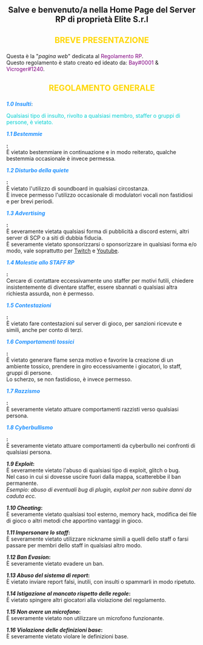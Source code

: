 <style>
h2 {text-align: center;}
h4 {text-align: center;}
bold {color:#800080;}
</style>

<h2>Salve e benvenuto/a nella Home Page del Server RP di proprietà Elite S.r.l</h2>

<h2><b><p style="color:#FFD700;">BREVE PRESENTAZIONE</p></b></h2>
Questa è la "<i>pagina web</i>" dedicata al <bold>Regolamento RP</bold>.
<br>Questo regolamento è stato creato ed ideato da: <bold>Bay#0001</bold> & <bold>Vicroger#1240</bold>.

<h2><b><p style="color:#FFD700;">REGOLAMENTO GENERALE</p></b></h2>

<b style="color:#1E90FF"><i>1.0 Insulti</i></b><b style="color:#4682B4">:</b>
<p style="color:#00CED1">Qualsiasi tipo di insulto, rivolto a qualsiasi membro, staffer o gruppi di persone, è vietato.</p>

<b><i><p style="color:#1E90FF;">1.1 Bestemmie</p></i>:</b>
<br>È vietato bestemmiare in continuazione e in modo reiterato, qualche bestemmia occasionale è invece permessa.

<b><i><p style="color:#1E90FF;">1.2 Disturbo della quiete</p></i>:</b>
<br>È vietato l'utilizzo di soundboard in qualsiasi circostanza.
<br>È invece permesso l'utilizzo occasionale di modulatori vocali non fastidiosi e per brevi periodi.

<b><i><p style="color:#1E90FF;">1.3 Advertising</p></i>:</b>
<br>È severamente vietata qualsiasi forma di pubblicità a discord esterni, altri server di SCP o a siti di dubbia fiducia.
<br>È severamente vietato sponsorizzarsi o sponsorizzare in qualsiasi forma e/o modo, vale soprattutto per [Twitch](https://www.twitch.tv) e [Youtube](https://www.youtube.com).

<b><i><p style="color:#1E90FF;">1.4 Molestie allo STAFF RP</p></i>:</b>
<br>Cercare di contattare eccessivamente uno staffer per motivi futili, chiedere insistentemente di diventare staffer, essere sbannati o qualsiasi altra richiesta assurda, non è permesso.

<b><i><p style="color:#1E90FF;">1.5 Contestazioni</p></i>:</b>
<br>È vietato fare contestazioni sul server di gioco, per sanzioni ricevute e simili, anche per conto di terzi.

<b><i><p style="color:#1E90FF;">1.6 Comportamenti tossici</p></i>:</b>
<br>È vietato generare flame senza motivo e favorire la creazione di un ambiente tossico, prendere in giro eccessivamente i giocatori, lo staff, gruppi di persone.
<br>Lo scherzo, se non fastidioso, è invece permesso.

<b><i><p style="color:#1E90FF;">1.7 Razzismo</p></i>:</b>
<br>È severamente vietato attuare comportamenti razzisti verso qualsiasi persona.

<b><i><p style="color:#1E90FF;">1.8 Cyberbullismo</p></i>:</b>
<br>È severamente vietato attuare comportamenti da cyberbullo nei confronti di qualsiasi persona.

<b><i>1.9 Exploit</i>:</b>
<br>È severamente vietato l'abuso di qualsiasi tipo di exploit, glitch o bug.
<br>Nel caso in cui si dovesse uscire fuori dalla mappa, scatterebbe il ban permanente.
<br><i>Esempio: abuso di eventuali bug di plugin, exploit per non subire danni da caduta ecc.</i>

<b><i>1.10 Cheating</i>:</b>
<br>È severamente vietato qualsiasi tool esterno, memory hack, modifica dei file di gioco o altri metodi che apportino vantaggi in gioco.

<b><i>1.11 Impersonare lo staff</i>:</b>
<br>È severamente vietato utilizzare nickname simili a quelli dello staff o farsi passare per membri dello staff in qualsiasi altro modo.

<b><i>1.12 Ban Evasion</i>:</b>
<br>È severamente vietato evadere un ban.

<b><i>1.13 Abuso del sistema di report</i>:</b>
<br>È vietato inviare report falsi, inutili, con insulti o spammarli in modo ripetuto.

<b><i>1.14 Istigazione al mancato rispetto delle regole</i>:</b>
<br>È vietato spingere altri giocatori alla violazione del regolamento.

<b><i>1.15 Non avere un microfono</i>:</b>
<br>È severamente vietato non utilizzare un microfono funzionante.

<b><i>1.16 Violazione delle definizioni base</i>:</b>
<br>È severamente vietato violare le definizioni base.
